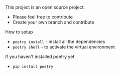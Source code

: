 This project is an open source project. 
- Please feel free to contribute
- Create your own branch and contribute

How to setup
- `poetry install` - install all the dependencies
- `poetry shell` - to activate the virtual environment

If you haven't installed poetry yet
- `pip install poetry`

